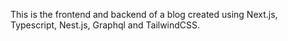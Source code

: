 This is the frontend and backend of a blog created using Next.js, Typescript, Nest.js, Graphql and TailwindCSS.
